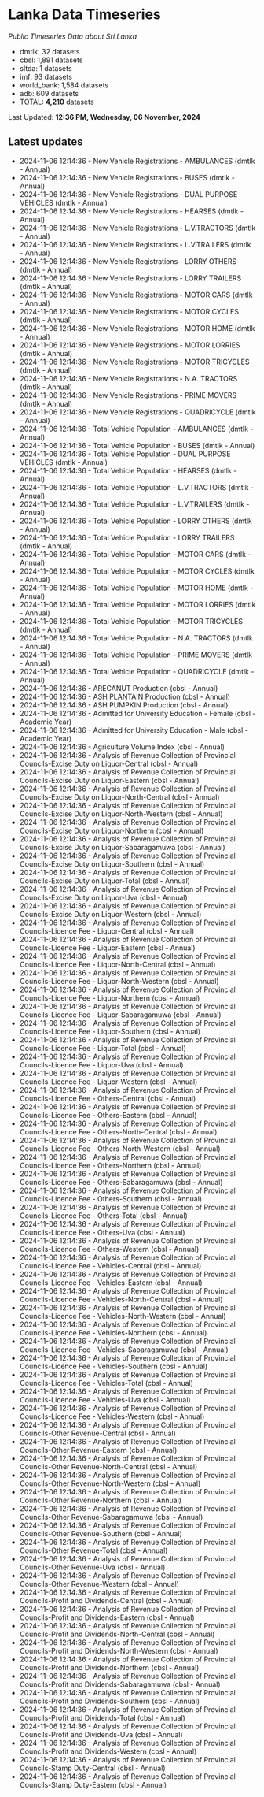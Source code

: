 # Lanka Data Timeseries
*Public Timeseries Data about Sri Lanka*

* dmtlk: 32 datasets
* cbsl: 1,891 datasets
* sltda: 1 datasets
* imf: 93 datasets
* world_bank: 1,584 datasets
* adb: 609 datasets
* TOTAL: **4,210** datasets

Last Updated: **12:36 PM, Wednesday, 06 November, 2024**

## Latest updates

* 2024-11-06 12:14:36 - New Vehicle Registrations - AMBULANCES (dmtlk - Annual)
* 2024-11-06 12:14:36 - New Vehicle Registrations - BUSES (dmtlk - Annual)
* 2024-11-06 12:14:36 - New Vehicle Registrations - DUAL PURPOSE VEHICLES (dmtlk - Annual)
* 2024-11-06 12:14:36 - New Vehicle Registrations - HEARSES (dmtlk - Annual)
* 2024-11-06 12:14:36 - New Vehicle Registrations - L.V.TRACTORS (dmtlk - Annual)
* 2024-11-06 12:14:36 - New Vehicle Registrations - L.V.TRAILERS (dmtlk - Annual)
* 2024-11-06 12:14:36 - New Vehicle Registrations - LORRY OTHERS (dmtlk - Annual)
* 2024-11-06 12:14:36 - New Vehicle Registrations - LORRY TRAILERS (dmtlk - Annual)
* 2024-11-06 12:14:36 - New Vehicle Registrations - MOTOR CARS (dmtlk - Annual)
* 2024-11-06 12:14:36 - New Vehicle Registrations - MOTOR CYCLES (dmtlk - Annual)
* 2024-11-06 12:14:36 - New Vehicle Registrations - MOTOR HOME (dmtlk - Annual)
* 2024-11-06 12:14:36 - New Vehicle Registrations - MOTOR LORRIES (dmtlk - Annual)
* 2024-11-06 12:14:36 - New Vehicle Registrations - MOTOR TRICYCLES (dmtlk - Annual)
* 2024-11-06 12:14:36 - New Vehicle Registrations - N.A. TRACTORS (dmtlk - Annual)
* 2024-11-06 12:14:36 - New Vehicle Registrations - PRIME MOVERS (dmtlk - Annual)
* 2024-11-06 12:14:36 - New Vehicle Registrations - QUADRICYCLE (dmtlk - Annual)
* 2024-11-06 12:14:36 - Total Vehicle Population - AMBULANCES (dmtlk - Annual)
* 2024-11-06 12:14:36 - Total Vehicle Population - BUSES (dmtlk - Annual)
* 2024-11-06 12:14:36 - Total Vehicle Population - DUAL PURPOSE VEHICLES (dmtlk - Annual)
* 2024-11-06 12:14:36 - Total Vehicle Population - HEARSES (dmtlk - Annual)
* 2024-11-06 12:14:36 - Total Vehicle Population - L.V.TRACTORS (dmtlk - Annual)
* 2024-11-06 12:14:36 - Total Vehicle Population - L.V.TRAILERS (dmtlk - Annual)
* 2024-11-06 12:14:36 - Total Vehicle Population - LORRY OTHERS (dmtlk - Annual)
* 2024-11-06 12:14:36 - Total Vehicle Population - LORRY TRAILERS (dmtlk - Annual)
* 2024-11-06 12:14:36 - Total Vehicle Population - MOTOR CARS (dmtlk - Annual)
* 2024-11-06 12:14:36 - Total Vehicle Population - MOTOR CYCLES (dmtlk - Annual)
* 2024-11-06 12:14:36 - Total Vehicle Population - MOTOR HOME (dmtlk - Annual)
* 2024-11-06 12:14:36 - Total Vehicle Population - MOTOR LORRIES (dmtlk - Annual)
* 2024-11-06 12:14:36 - Total Vehicle Population - MOTOR TRICYCLES (dmtlk - Annual)
* 2024-11-06 12:14:36 - Total Vehicle Population - N.A. TRACTORS (dmtlk - Annual)
* 2024-11-06 12:14:36 - Total Vehicle Population - PRIME MOVERS (dmtlk - Annual)
* 2024-11-06 12:14:36 - Total Vehicle Population - QUADRICYCLE (dmtlk - Annual)
* 2024-11-06 12:14:36 - ARECANUT Production (cbsl - Annual)
* 2024-11-06 12:14:36 - ASH PLANTAIN Production (cbsl - Annual)
* 2024-11-06 12:14:36 - ASH PUMPKIN Production (cbsl - Annual)
* 2024-11-06 12:14:36 - Admitted for University Education - Female (cbsl - Academic Year)
* 2024-11-06 12:14:36 - Admitted for University Education - Male (cbsl - Academic Year)
* 2024-11-06 12:14:36 - Agriculture Volume Index (cbsl - Annual)
* 2024-11-06 12:14:36 - Analysis of Revenue Collection of Provincial Councils-Excise Duty on Liquor-Central (cbsl - Annual)
* 2024-11-06 12:14:36 - Analysis of Revenue Collection of Provincial Councils-Excise Duty on Liquor-Eastern (cbsl - Annual)
* 2024-11-06 12:14:36 - Analysis of Revenue Collection of Provincial Councils-Excise Duty on Liquor-North-Central (cbsl - Annual)
* 2024-11-06 12:14:36 - Analysis of Revenue Collection of Provincial Councils-Excise Duty on Liquor-North-Western (cbsl - Annual)
* 2024-11-06 12:14:36 - Analysis of Revenue Collection of Provincial Councils-Excise Duty on Liquor-Northern (cbsl - Annual)
* 2024-11-06 12:14:36 - Analysis of Revenue Collection of Provincial Councils-Excise Duty on Liquor-Sabaragamuwa (cbsl - Annual)
* 2024-11-06 12:14:36 - Analysis of Revenue Collection of Provincial Councils-Excise Duty on Liquor-Southern (cbsl - Annual)
* 2024-11-06 12:14:36 - Analysis of Revenue Collection of Provincial Councils-Excise Duty on Liquor-Total (cbsl - Annual)
* 2024-11-06 12:14:36 - Analysis of Revenue Collection of Provincial Councils-Excise Duty on Liquor-Uva (cbsl - Annual)
* 2024-11-06 12:14:36 - Analysis of Revenue Collection of Provincial Councils-Excise Duty on Liquor-Western (cbsl - Annual)
* 2024-11-06 12:14:36 - Analysis of Revenue Collection of Provincial Councils-Licence Fee - Liquor-Central (cbsl - Annual)
* 2024-11-06 12:14:36 - Analysis of Revenue Collection of Provincial Councils-Licence Fee - Liquor-Eastern (cbsl - Annual)
* 2024-11-06 12:14:36 - Analysis of Revenue Collection of Provincial Councils-Licence Fee - Liquor-North-Central (cbsl - Annual)
* 2024-11-06 12:14:36 - Analysis of Revenue Collection of Provincial Councils-Licence Fee - Liquor-North-Western (cbsl - Annual)
* 2024-11-06 12:14:36 - Analysis of Revenue Collection of Provincial Councils-Licence Fee - Liquor-Northern (cbsl - Annual)
* 2024-11-06 12:14:36 - Analysis of Revenue Collection of Provincial Councils-Licence Fee - Liquor-Sabaragamuwa (cbsl - Annual)
* 2024-11-06 12:14:36 - Analysis of Revenue Collection of Provincial Councils-Licence Fee - Liquor-Southern (cbsl - Annual)
* 2024-11-06 12:14:36 - Analysis of Revenue Collection of Provincial Councils-Licence Fee - Liquor-Total (cbsl - Annual)
* 2024-11-06 12:14:36 - Analysis of Revenue Collection of Provincial Councils-Licence Fee - Liquor-Uva (cbsl - Annual)
* 2024-11-06 12:14:36 - Analysis of Revenue Collection of Provincial Councils-Licence Fee - Liquor-Western (cbsl - Annual)
* 2024-11-06 12:14:36 - Analysis of Revenue Collection of Provincial Councils-Licence Fee - Others-Central (cbsl - Annual)
* 2024-11-06 12:14:36 - Analysis of Revenue Collection of Provincial Councils-Licence Fee - Others-Eastern (cbsl - Annual)
* 2024-11-06 12:14:36 - Analysis of Revenue Collection of Provincial Councils-Licence Fee - Others-North-Central (cbsl - Annual)
* 2024-11-06 12:14:36 - Analysis of Revenue Collection of Provincial Councils-Licence Fee - Others-North-Western (cbsl - Annual)
* 2024-11-06 12:14:36 - Analysis of Revenue Collection of Provincial Councils-Licence Fee - Others-Northern (cbsl - Annual)
* 2024-11-06 12:14:36 - Analysis of Revenue Collection of Provincial Councils-Licence Fee - Others-Sabaragamuwa (cbsl - Annual)
* 2024-11-06 12:14:36 - Analysis of Revenue Collection of Provincial Councils-Licence Fee - Others-Southern (cbsl - Annual)
* 2024-11-06 12:14:36 - Analysis of Revenue Collection of Provincial Councils-Licence Fee - Others-Total (cbsl - Annual)
* 2024-11-06 12:14:36 - Analysis of Revenue Collection of Provincial Councils-Licence Fee - Others-Uva (cbsl - Annual)
* 2024-11-06 12:14:36 - Analysis of Revenue Collection of Provincial Councils-Licence Fee - Others-Western (cbsl - Annual)
* 2024-11-06 12:14:36 - Analysis of Revenue Collection of Provincial Councils-Licence Fee - Vehicles-Central (cbsl - Annual)
* 2024-11-06 12:14:36 - Analysis of Revenue Collection of Provincial Councils-Licence Fee - Vehicles-Eastern (cbsl - Annual)
* 2024-11-06 12:14:36 - Analysis of Revenue Collection of Provincial Councils-Licence Fee - Vehicles-North-Central (cbsl - Annual)
* 2024-11-06 12:14:36 - Analysis of Revenue Collection of Provincial Councils-Licence Fee - Vehicles-North-Western (cbsl - Annual)
* 2024-11-06 12:14:36 - Analysis of Revenue Collection of Provincial Councils-Licence Fee - Vehicles-Northern (cbsl - Annual)
* 2024-11-06 12:14:36 - Analysis of Revenue Collection of Provincial Councils-Licence Fee - Vehicles-Sabaragamuwa (cbsl - Annual)
* 2024-11-06 12:14:36 - Analysis of Revenue Collection of Provincial Councils-Licence Fee - Vehicles-Southern (cbsl - Annual)
* 2024-11-06 12:14:36 - Analysis of Revenue Collection of Provincial Councils-Licence Fee - Vehicles-Total (cbsl - Annual)
* 2024-11-06 12:14:36 - Analysis of Revenue Collection of Provincial Councils-Licence Fee - Vehicles-Uva (cbsl - Annual)
* 2024-11-06 12:14:36 - Analysis of Revenue Collection of Provincial Councils-Licence Fee - Vehicles-Western (cbsl - Annual)
* 2024-11-06 12:14:36 - Analysis of Revenue Collection of Provincial Councils-Other Revenue-Central (cbsl - Annual)
* 2024-11-06 12:14:36 - Analysis of Revenue Collection of Provincial Councils-Other Revenue-Eastern (cbsl - Annual)
* 2024-11-06 12:14:36 - Analysis of Revenue Collection of Provincial Councils-Other Revenue-North-Central (cbsl - Annual)
* 2024-11-06 12:14:36 - Analysis of Revenue Collection of Provincial Councils-Other Revenue-North-Western (cbsl - Annual)
* 2024-11-06 12:14:36 - Analysis of Revenue Collection of Provincial Councils-Other Revenue-Northern (cbsl - Annual)
* 2024-11-06 12:14:36 - Analysis of Revenue Collection of Provincial Councils-Other Revenue-Sabaragamuwa (cbsl - Annual)
* 2024-11-06 12:14:36 - Analysis of Revenue Collection of Provincial Councils-Other Revenue-Southern (cbsl - Annual)
* 2024-11-06 12:14:36 - Analysis of Revenue Collection of Provincial Councils-Other Revenue-Total (cbsl - Annual)
* 2024-11-06 12:14:36 - Analysis of Revenue Collection of Provincial Councils-Other Revenue-Uva (cbsl - Annual)
* 2024-11-06 12:14:36 - Analysis of Revenue Collection of Provincial Councils-Other Revenue-Western (cbsl - Annual)
* 2024-11-06 12:14:36 - Analysis of Revenue Collection of Provincial Councils-Profit and Dividends-Central (cbsl - Annual)
* 2024-11-06 12:14:36 - Analysis of Revenue Collection of Provincial Councils-Profit and Dividends-Eastern (cbsl - Annual)
* 2024-11-06 12:14:36 - Analysis of Revenue Collection of Provincial Councils-Profit and Dividends-North-Central (cbsl - Annual)
* 2024-11-06 12:14:36 - Analysis of Revenue Collection of Provincial Councils-Profit and Dividends-North-Western (cbsl - Annual)
* 2024-11-06 12:14:36 - Analysis of Revenue Collection of Provincial Councils-Profit and Dividends-Northern (cbsl - Annual)
* 2024-11-06 12:14:36 - Analysis of Revenue Collection of Provincial Councils-Profit and Dividends-Sabaragamuwa (cbsl - Annual)
* 2024-11-06 12:14:36 - Analysis of Revenue Collection of Provincial Councils-Profit and Dividends-Southern (cbsl - Annual)
* 2024-11-06 12:14:36 - Analysis of Revenue Collection of Provincial Councils-Profit and Dividends-Total (cbsl - Annual)
* 2024-11-06 12:14:36 - Analysis of Revenue Collection of Provincial Councils-Profit and Dividends-Uva (cbsl - Annual)
* 2024-11-06 12:14:36 - Analysis of Revenue Collection of Provincial Councils-Profit and Dividends-Western (cbsl - Annual)
* 2024-11-06 12:14:36 - Analysis of Revenue Collection of Provincial Councils-Stamp Duty-Central (cbsl - Annual)
* 2024-11-06 12:14:36 - Analysis of Revenue Collection of Provincial Councils-Stamp Duty-Eastern (cbsl - Annual)